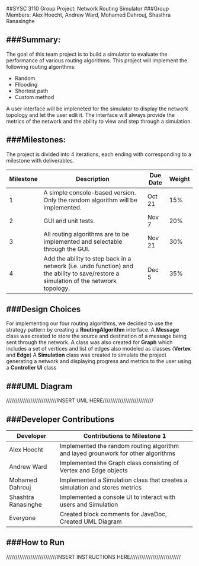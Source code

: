 ##SYSC 3110 Group Project: Network Routing Simulator
###Group Members: Alex Hoecht, Andrew Ward, Mohamed Dahrouj, Shasthra Ranasinghe

###Summary:
----------------------------------------------
The goal of this team project is to build a simulator to evaluate the performance of various routing
algorithms. This project will implement the following routing algorithms:
* Random
* Fllooding
* Shortest path
* Custom method

A user interface will be impleneted for the simulator to display the network topology and let the user edit it. The interface will always provide the metrics of the network and the ability to view and step through a simulation.

###Milestones:
----------------------------------------------
The project is divided into 4 iterations, each ending with corresponding to a milestone with deliverables.

| Milestone | Description| Due Date      | Weight|
| --------- | ---------- |-------------- |-------|
| 1         | A simple console-based version. Only the random algorithm will be implemented. | Oct 21 | 15%|
| 2         | GUI and unit tests.  |Nov 7| 20% |
| 3         | All routing algorithms are to be implemented and selectable through the GUI. |Nov 21 | 30%|
| 4         | Add the ability to step back in a network (i.e. undo function) and the ability to save/restore a simulation of the netwrork topology.  | Dec 5 | 35%|

###Design Choices
----------------------------------------------
For implementing our four routing algorithms, we decided to use the strategy pattern by creating a **RoutingAlgorithm** interface. 
A **Message** class was created to store the source and destination of a message being sent through the network.
A class was also created for **Graph** which includes a set of vertices and list of edges also modeled as classes (**Vertex** and **Edge**)
A **Simulation** class was created to simulate the project generating a network and displaying progress and metrics to the user using a **Controller UI** class
  
###UML Diagram
----------------------------------------------
///////////////////////////INSERT UML HERE///////////////////////////

###Developer Contributions
----------------------------------------------
| Developer | Contributions to Milestone 1|
| --------- | ----------------------- |
| Alex Hoecht |Implemented the random routing algorithm and layed grounwork for other algorithms |
| Andrew Ward | Implemented the Graph class consisting of Vertex and Edge objects |
| Mohamed Dahrouj | Implemented a Simulation class that creates a simulation and stores metrics |
| Shashtra Ranasinghe | Implemented a console UI to interact with users and Simulation	|
| Everyone    | Created block comments for JavaDoc, Created UML Diagram |

###How to Run
----------------------------------------------
///////////////////////////INSERT INSTRUCTIONS HERE///////////////////////////
